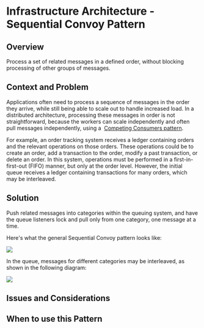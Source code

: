 [comment]: [Architecture](ReadMe.MD)

Infrastructure Architecture - Sequential Convoy Pattern
=====================================================


Overview
--------

Process a set of related messages in a defined order, without blocking
processing of other groups of messages.

Context and Problem
-------------------

Applications often need to process a sequence of messages in the order
they arrive, while still being able to scale out to handle increased
load. In a distributed architecture, processing these messages in order
is not straightforward, because the workers can scale independently and
often pull messages independently, using a  [Competing Consumers
pattern](https://docs.microsoft.com/en-us/azure/architecture/patterns/competing-consumers).

For example, an order tracking system receives a ledger containing
orders and the relevant operations on those orders. These operations
could be to create an order, add a transaction to the order, modify a
past transaction, or delete an order. In this system, operations must be
performed in a first-in-first-out (FIFO) manner, but only at the order
level. However, the initial queue receives a ledger containing
transactions for many orders, which may be interleaved.

Solution
--------

Push related messages into categories within the queuing system, and
have the queue listeners lock and pull only from one category, one
message at a time.

Here\'s what the general Sequential Convoy pattern looks like:

![](attachments/463533400/463533398.png)

In the queue, messages for different categories may be interleaved, as
shown in the following diagram:

![](attachments/463533400/463533399.png)

Issues and Considerations
-------------------------

When to use this Pattern
------------------------



 



